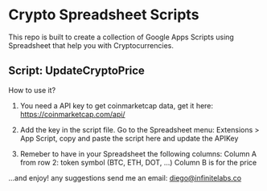 # Crypto Spreadsheet Scripts

This repo is built to create a collection of Google Apps Scripts using Spreadsheet that help you with Cryptocurrencies.


## Script: UpdateCryptoPrice

How to use it?

1. You need a API key to get coinmarketcap data, get it here: https://coinmarketcap.com/api/

2. Add the key in the script file. Go to the Spreadsheet menu: Extensions > App Script, copy and paste the script here and update the APIKey

3. Remeber to have in your Spreadsheet the following columns:
Column A from row 2: token symbol (BTC, ETH, DOT, ...)
Column B is for the price

...and enjoy! any suggestions send me an email: diego@infinitelabs.co
